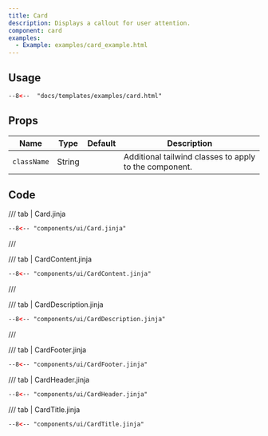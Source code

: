 ```yaml
---
title: Card
description: Displays a callout for user attention.
component: card
examples:  
  - Example: examples/card_example.html 
---
```



## Usage

```html
--8<--  "docs/templates/examples/card.html"
```

## Props

| Name        | Type    | Default     | Description                                            |
|-------------|---------|-------------|--------------------------------------------------------|
| `className` | String  |             | Additional tailwind classes to apply to the component. |

## Code

/// tab | Card.jinja
```html
--8<-- "components/ui/Card.jinja"
```
///

/// tab | CardContent.jinja
```html
--8<-- "components/ui/CardContent.jinja"
```
///

/// tab | CardDescription.jinja
```html
--8<-- "components/ui/CardDescription.jinja"
```
///

/// tab | CardFooter.jinja
```html
--8<-- "components/ui/CardFooter.jinja"
```

/// tab | CardHeader.jinja
```html
--8<-- "components/ui/CardHeader.jinja"
```

/// tab | CardTitle.jinja
```html
--8<-- "components/ui/CardTitle.jinja"
```

